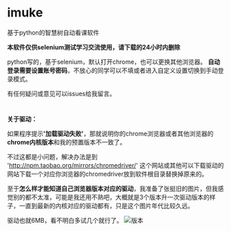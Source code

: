 # imuke
基于python的智慧树自动看课软件

<b>本软件仅供selenium测试学习交流使用，请下载的24小时内删除</b>

python写的，基于selenium，默认打开chrome，也可以更换其他浏览器。
<b>自动登录需要设置账号密码</b>，不放心的同学可以不填或者进入自定义设置切换到手动登录模式。

有任何疑问或意见可以issues给我留言。

# 

<b>关于驱动：</b>

如果程序提示<b>'加载驱动失败'</b>，那就说明你的chrome浏览器或者其他浏览器的<b>chrome内核版本</b>和我的预置版本不一致了。

不过这都是小问题，解决办法是到 'http://npm.taobao.org/mirrors/chromedriver/' 这个网站或其他可以下载驱动的网站下载一个对应你浏览器的chromedriver放到软件根目录替换掉原来的。

至于<b>怎么样才能知道自己浏览器版本对应的驱动</b>，我准备了张挺旧的图片，但我感觉别的都不太准，可能是我还用不熟吧，大概就是3个版本升一次驱动版本的样子，一直到最新的内核对应的驱动都有，只是这个图片年代比较久远。

驱动也就6MB，看不明白多试几个就行了。
![版本](https://user-images.githubusercontent.com/33678058/46445414-63a5a280-c7a9-11e8-9b0d-a6183444b2f7.png)
